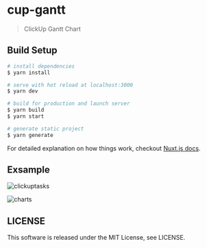 # cup-gantt

> ClickUp Gantt Chart

## Build Setup

```bash
# install dependencies
$ yarn install

# serve with hot reload at localhost:3000
$ yarn dev

# build for production and launch server
$ yarn build
$ yarn start

# generate static project
$ yarn generate
```

For detailed explanation on how things work, checkout [Nuxt.js docs](https://nuxtjs.org).

## Exsample

![clickuptasks](https://user-images.githubusercontent.com/10706586/52896585-93f85580-320d-11e9-88bd-d67dfdbae8b2.png)

![charts](https://user-images.githubusercontent.com/10706586/52896589-a07cae00-320d-11e9-9a33-221cd6d0b58f.png)

## LICENSE

This software is released under the MIT License, see LICENSE.
